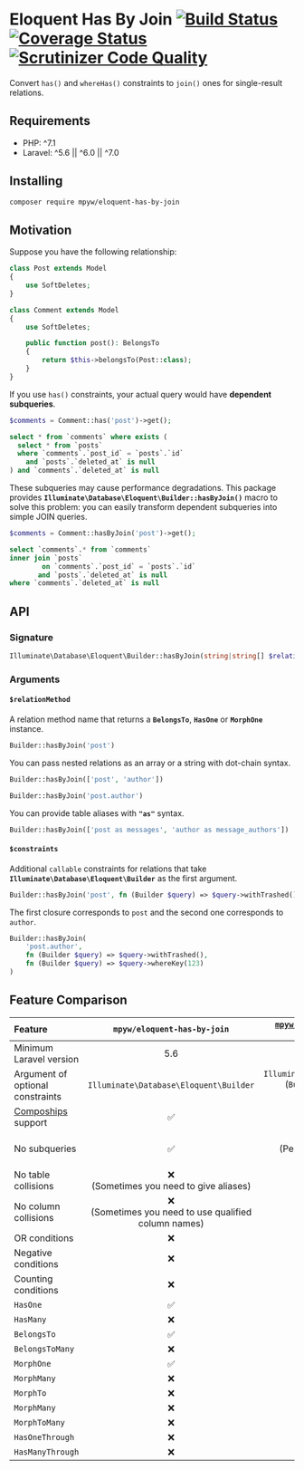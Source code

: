 # Eloquent Has By Join [![Build Status](https://travis-ci.com/mpyw/eloquent-has-by-join.svg?branch=master)](https://travis-ci.com/mpyw/eloquent-has-by-join) [![Coverage Status](https://coveralls.io/repos/github/mpyw/eloquent-has-by-join/badge.svg?branch=master)](https://coveralls.io/github/mpyw/eloquent-has-by-join?branch=master) [![Scrutinizer Code Quality](https://scrutinizer-ci.com/g/mpyw/eloquent-has-by-join/badges/quality-score.png?b=master)](https://scrutinizer-ci.com/g/mpyw/eloquent-has-by-join/?branch=master)

Convert `has()` and `whereHas()` constraints to `join()` ones for single-result relations.

## Requirements

- PHP: ^7.1
- Laravel: ^5.6 || ^6.0 || ^7.0

## Installing

```bash
composer require mpyw/eloquent-has-by-join
```

## Motivation

Suppose you have the following relationship:

```php
class Post extends Model
{
    use SoftDeletes;
}
```


```php
class Comment extends Model
{
    use SoftDeletes;

    public function post(): BelongsTo
    {
        return $this->belongsTo(Post::class);
    }
}
```

If you use `has()` constraints, your actual query would have **dependent subqueries**.

```php
$comments = Comment::has('post')->get();
```

```sql
select * from `comments` where exists (
  select * from `posts`
  where `comments`.`post_id` = `posts`.`id`
    and `posts`.`deleted_at` is null
) and `comments`.`deleted_at` is null
``` 

These subqueries may cause performance degradations.
This package provides **`Illuminate\Database\Eloquent\Builder::hasByJoin()`** macro to solve this problem:
you can easily transform dependent subqueries into simple JOIN queries.

```php
$comments = Comment::hasByJoin('post')->get();
```

```sql
select `comments`.* from `comments`
inner join `posts`
        on `comments`.`post_id` = `posts`.`id`
       and `posts`.`deleted_at` is null
where `comments`.`deleted_at` is null
```

## API

### Signature

```php
Illuminate\Database\Eloquent\Builder::hasByJoin(string|string[] $relationMethod, ?callable ...$constraints): $this
```

### Arguments

#### `$relationMethod`

A relation method name that returns a **`BelongsTo`**, **`HasOne`** or **`MorphOne`** instance.

```php
Builder::hasByJoin('post')
```

You can pass nested relations as an array or a string with dot-chain syntax. 

```php
Builder::hasByJoin(['post', 'author'])
```

```php
Builder::hasByJoin('post.author')
```

You can provide table aliases with **`"as"`** syntax.

```php
Builder::hasByJoin(['post as messages', 'author as message_authors'])
```

#### `$constraints`

Additional `callable` constraints for relations that take **`Illuminate\Database\Eloquent\Builder`** as the first argument.

```php
Builder::hasByJoin('post', fn (Builder $query) => $query->withTrashed())
```

The first closure corresponds to `post` and the second one corresponds to `author`.

```php
Builder::hasByJoin(
    'post.author',
    fn (Builder $query) => $query->withTrashed(),
    fn (Builder $query) => $query->whereKey(123)
)
```

## Feature Comparison

| Feature | `mpyw/eloquent-has-by-join` | [`mpyw/eloquent-has-by-non-dependent-subquery`](https://github.com/mpyw/eloquent-has-by-non-dependent-subquery) |
|:----|:---:|:---:|
| Minimum Laravel version | 5.6 | 5.8 |
| Argument of optional constraints | `Illuminate\Database\Eloquent\Builder` | `Illuminate\Database\Eloquent\Relations\*`<br>(`Builder` can be also accepted by specifying argument type) |
| [Compoships](https://github.com/topclaudy/compoships) support | ✅ | ❌ |
| No subqueries | ✅ | ❌<br>(Performance depends on database optimizers) |
| No table collisions | ❌<br>(Sometimes you need to give aliases) | ✅ |
| No column collisions | ❌<br>(Sometimes you need to use qualified column names) | ✅ |
| OR conditions | ❌ | ✅ |
| Negative conditions | ❌ | ✅ |
| Counting conditions | ❌ | ❌ |
| `HasOne` | ✅ | ✅ |
| `HasMany` | ❌ | ✅ |
| `BelongsTo` | ✅ | ✅ |
| `BelongsToMany` | ❌ | ✅ |
| `MorphOne` | ✅ | ✅ |
| `MorphMany` | ❌ | ✅ |
| `MorphTo` | ❌ | ❌ |
| `MorphMany` | ❌ | ✅ |
| `MorphToMany` | ❌ | ✅ |
| `HasOneThrough` | ❌ | ✅ |
| `HasManyThrough` | ❌ | ✅ |
